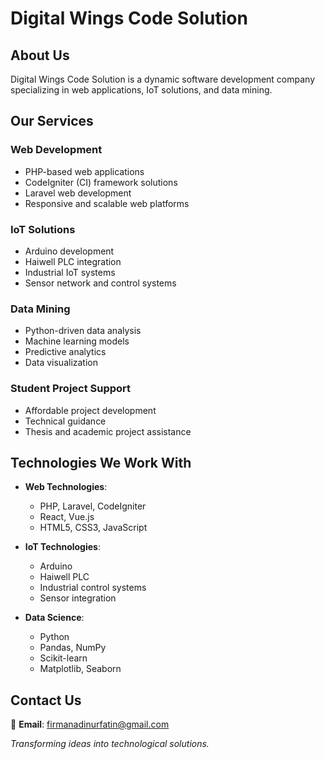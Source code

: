 # Digital Wings Code Solution

## About Us

Digital Wings Code Solution is a dynamic software development company specializing in web applications, IoT solutions, and data mining.

## Our Services

### Web Development
- PHP-based web applications
- CodeIgniter (CI) framework solutions
- Laravel web development
- Responsive and scalable web platforms

### IoT Solutions
- Arduino development
- Haiwell PLC integration
- Industrial IoT systems
- Sensor network and control systems

### Data Mining
- Python-driven data analysis
- Machine learning models
- Predictive analytics
- Data visualization

### Student Project Support
- Affordable project development
- Technical guidance
- Thesis and academic project assistance

## Technologies We Work With

- **Web Technologies**: 
  - PHP, Laravel, CodeIgniter
  - React, Vue.js
  - HTML5, CSS3, JavaScript

- **IoT Technologies**:
  - Arduino
  - Haiwell PLC
  - Industrial control systems
  - Sensor integration

- **Data Science**:
  - Python
  - Pandas, NumPy
  - Scikit-learn
  - Matplotlib, Seaborn

## Contact Us

📧 **Email**: firmanadinurfatin@gmail.com

*Transforming ideas into technological solutions.*
